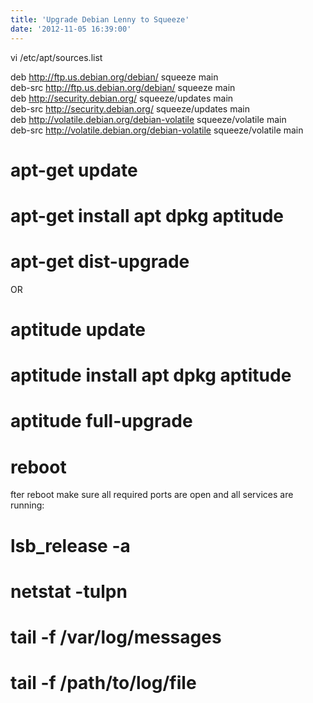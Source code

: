 ```yaml
---
title: 'Upgrade Debian Lenny to Squeeze'
date: '2012-11-05 16:39:00'
---
```


  
vi /etc/apt/sources.list  
  
deb http://ftp.us.debian.org/debian/ squeeze main  
deb-src http://ftp.us.debian.org/debian/ squeeze main  
deb http://security.debian.org/ squeeze/updates main  
deb-src http://security.debian.org/ squeeze/updates main  
deb http://volatile.debian.org/debian-volatile squeeze/volatile main  
deb-src http://volatile.debian.org/debian-volatile squeeze/volatile main  
  
  
# apt-get update  
# apt-get install apt dpkg aptitude  
# apt-get dist-upgrade  
  
OR  
  
# aptitude update  
# aptitude install apt dpkg aptitude  
# aptitude full-upgrade  
  
# reboot  
  
fter reboot make sure all required ports are open and all services are running:  
# lsb\_release -a  
# netstat -tulpn  
# tail -f /var/log/messages  
# tail -f /path/to/log/file  
